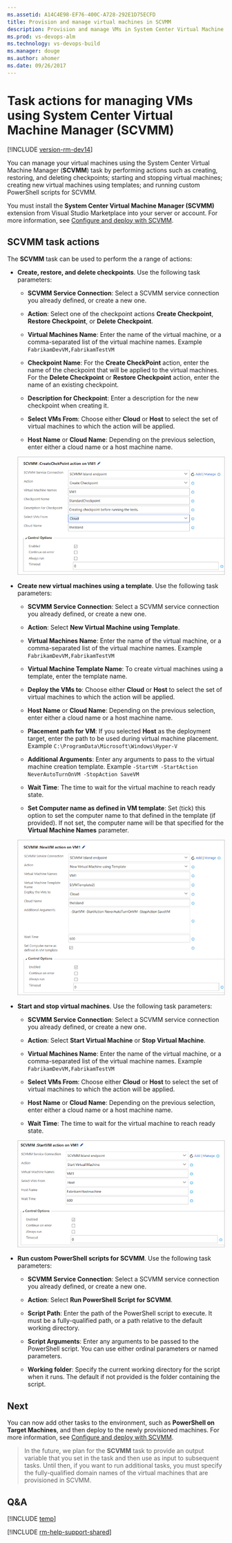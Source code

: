 ```yaml
---
ms.assetid: A14C4E98-EF76-400C-A728-292E1D75ECFD
title: Provision and manage virtual machines in SCVMM
description: Provision and manage VMs in System Center Virtual Machine Manager (SCVMM)
ms.prod: vs-devops-alm
ms.technology: vs-devops-build
ms.manager: douge
ms.author: ahomer
ms.date: 09/26/2017
---
```


# Task actions for managing VMs using System Center Virtual Machine Manager (SCVMM)

[!INCLUDE [version-rm-dev14](../../../_shared/version-rm-dev14.md)]

You can manage your virtual machines using the System Center Virtual
Machine Manager (**SCVMM**) task by performing actions such as creating, restoring, and 
deleting checkpoints; starting and stopping virtual machines; creating
new virtual machines using templates; and running custom PowerShell scripts for SCVMM.

You must install the **System Center Virtual Machine Manager (SCVMM)**
extension from Visual Studio Marketplace into your server or account.
For more information, see [Configure and deploy with SCVMM](configure-scvmm.md).

## SCVMM task actions

The **SCVMM** task can be used to perform the a range of actions:

* **Create, restore, and delete checkpoints**. Use the following task parameters:

  - **SCVMM Service Connection**: Select a SCVMM service connection you already defined, or create a new one.
  
  - **Action**: Select one of the checkpoint actions **Create Checkpoint**, **Restore Checkpoint**, or **Delete Checkpoint**.
  
  - **Virtual Machines Name**: Enter the name of the virtual machine, or a comma-separated list of the virtual machine names. Example `FabrikamDevVM,FabrikamTestVM`
  
  - **Checkpoint Name**: For the **Create CheckPoint** action, enter the name of the checkpoint that will be applied to the virtual machines. For the **Delete Checkpoint** or **Restore Checkpoint** action, enter the name of an existing checkpoint.
  
  - **Description for Checkpoint**: Enter a description for the new checkpoint when creating it. 
  
  - **Select VMs From**: Choose either **Cloud** or **Host** to select the set of virtual machines to which the action will be applied.
  
  - **Host Name** or **Cloud Name**: Depending on the previous selection, enter either a cloud name or a host machine name.<p />

  ![Task configuration for create, restore, and delete checkpoint](_img/scvmm/scvmm-create-checkpoint.png)

* **Create new virtual machines using a template**. Use the following task parameters:
        
  - **SCVMM Service Connection**: Select a SCVMM service connection you already defined, or create a new one.
  
  - **Action**: Select **New Virtual Machine using Template**.
  
  - **Virtual Machines Name**: Enter the name of the virtual machine, or a comma-separated list of the virtual machine names. Example `FabrikamDevVM,FabrikamTestVM`
  
  - **Virtual Machine Template Name**: To create virtual machines using a template, enter the template name.
  
  - **Deploy the VMs to**: Choose either **Cloud** or **Host** to select the set of virtual machines to which the action will be applied.
  
  - **Host Name** or **Cloud Name**: Depending on the previous selection, enter either a cloud name or a host machine name.
  
  - **Placement path for VM**: If you selected **Host** as the deployment target, enter the path to be used during virtual machine placement. Example `C:\ProgramData\Microsoft\Windows\Hyper-V`
  
  - **Additional Arguments**: Enter any arguments to pass to the virtual machine creation template. Example `-StartVM -StartAction NeverAutoTurnOnVM -StopAction SaveVM`
  
  - **Wait Time**: The time to wait for the virtual machine to reach ready state.
  
  - **Set Computer name as defined in VM template**: Set (tick) this option to set the computer name to that defined in the template (if provided). If not set, the computer name will be that specified for the **Virtual Machine Names** parameter.<p />

  ![Task configuration for create new virtual machines using a template](_img/scvmm/scvmm-create-vm-using-template.png)

* **Start and stop virtual machines**. Use the following task parameters:

  - **SCVMM Service Connection**: Select a SCVMM service connection you already defined, or create a new one.
  
  - **Action**: Select **Start Virtual Machine** or **Stop Virtual Machine**.
  
  - **Virtual Machines Name**: Enter the name of the virtual machine, or a comma-separated list of the virtual machine names. Example `FabrikamDevVM,FabrikamTestVM`
  
  - **Select VMs From**: Choose either **Cloud** or **Host** to select the set of virtual machines to which the action will be applied.
  
  - **Host Name** or **Cloud Name**: Depending on the previous selection, enter either a cloud name or a host machine name.
  
  - **Wait Time**: The time to wait for the virtual machine to reach ready state.<p />
 
  ![Task configuration for start and stop virtual machines](_img/scvmm/scvmm-start-vm.png)

* **Run custom PowerShell scripts for SCVMM**. Use the following task parameters:

  - **SCVMM Service Connection**: Select a SCVMM service connection you already defined, or create a new one.
  
  - **Action**: Select **Run PowerShell Script for SCVMM**.
  
  - **Script Path**: Enter the path of the PowerShell script to execute. It must be a fully-qualified path, or a path relative to the default working directory.
  
  - **Script Arguments**: Enter any arguments to be passed to the PowerShell script. You can use either ordinal parameters or named parameters.
  
  - **Working folder**: Specify the current working directory for the script when it runs. The default if not provided is the folder containing the script.

## Next

You can now add other tasks to the environment, such as **PowerShell on Target Machines**,
and then deploy to the newly provisioned machines.
For more information, see [Configure and deploy with SCVMM](configure-scvmm.md).

   > In the future, we plan for the **SCVMM** task 
   to provide an output variable that you
   set in the task and then use as input to subsequent
   tasks. Until then, if you want to run additional tasks, 
   you must specify the fully-qualified domain 
   names of the virtual machines that are provisioned 
   in SCVMM.

## Q&A

<!-- BEGINSECTION class="md-qanda" -->

[!INCLUDE [temp](../../../_shared/qa-versions.md)]

<!-- ENDSECTION -->

[!INCLUDE [rm-help-support-shared](../../../_shared/rm-help-support-shared.md)]
